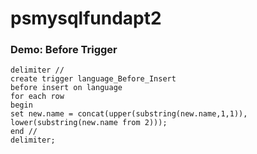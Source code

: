 # psmysqlfundapt2

### Demo: Before Trigger
```
delimiter //
create trigger language_Before_Insert
before insert on language
for each row
begin
set new.name = concat(upper(substring(new.name,1,1)),
lower(substring(new.name from 2)));
end //
delimiter;
```

